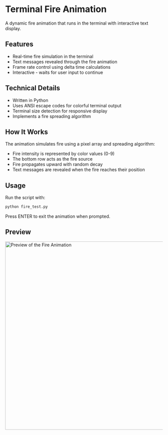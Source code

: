 # Terminal Fire Animation

A dynamic fire animation that runs in the terminal with interactive text display.

## Features

- Real-time fire simulation in the terminal
- Text messages revealed through the fire animation
- Frame rate control using delta time calculations
- Interactive - waits for user input to continue

## Technical Details

- Written in Python
- Uses ANSI escape codes for colorful terminal output
- Terminal size detection for responsive display
- Implements a fire spreading algorithm

## How It Works

The animation simulates fire using a pixel array and spreading algorithm:
- Fire intensity is represented by color values (0-9)
- The bottom row acts as the fire source
- Fire propagates upward with random decay
- Text messages are revealed when the fire reaches their position

## Usage

Run the script with:

```bash
python fire_test.py
```

Press ENTER to exit the animation when prompted.

## Preview

<img src="firePreview.png" alt="Preview of the Fire Animation" width="600"/>
